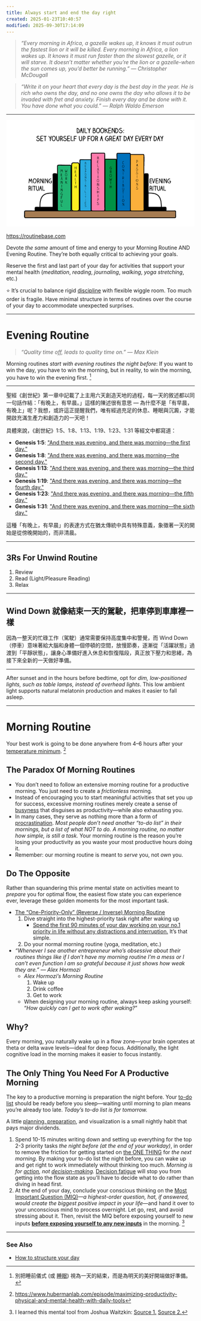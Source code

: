 ```yaml
---
title: Always start and end the day right
created: 2025-01-23T10:40:57
modified: 2025-09-30T17:14:09
---
```


> _“Every morning in Africa, a gazelle wakes up, it knows it must outrun the fastest lion or it will be killed. Every morning in Africa, a lion wakes up. It knows it must run faster than the slowest gazelle, or it will starve. It doesn’t matter whether you’re the lion or a gazelle-when the sun comes up, you’d better be running.” — Christopher McDougall_

> _“Write it on your heart that every day is the best day in the year. He is rich who owns the day, and no one owns the day who allows it to be invaded with fret and anxiety. Finish every day and be done with it. You have done what you could.” — Ralph Waldo Emerson_

---

![](../_attachments/84907cb78e20cb59f64de69b21790240.png)

<https://routinebase.com>

Devote _the same_ amount of time and energy to your Morning Routine AND Evening Routine. They’re both equally critical to achieving your goals.

Reserve the first and last part of your day for activities that support your mental health (_meditation_, _reading_, _journaling_, _walking_, _yoga stretching_, etc.)

⭐️ It’s crucial to balance rigid [discipline](discipline-equals-freedom.md) with flexible wiggle room. Too much order is fragile. Have minimal structure in terms of routines over the course of your day to accommodate unexpected surprises.

---

# Evening Routine

> _“Quality time off, leads to quality time on.” — Max Klein_

Morning routines _start with evening routines the night before_: If you want to win the day, you have to win the morning, but in reality, to win the morning, you have to win the evening first. [^1]

---

聖經《創世紀》第一章中記載了上主用六天創造天地的過程，每一天的敘述都以同一句話作結：「有晚上，有早晨。」這樣的陳述很有意思 — 為什麼不是「有早晨，有晚上」呢？我想，或許這正提醒我們，唯有經過充足的休息、睡眠與沉澱，才能開啟充滿生產力和創造力的一天吧！

具體來說，《創世紀》1:5、1:8、1:13、1:19、1:23、1:31 等經文中都寫道：

* **Genesis 1:5**: ["And there was evening, and there was morning—the first day."](https://biblehub.com/genesis/1-5.htm)
* **Genesis 1:8**: ["And there was evening, and there was morning—the second day."](https://biblehub.com/genesis/1-8.htm)
* **Genesis 1:13**: ["And there was evening, and there was morning—the third day."](https://biblehub.com/genesis/1-13.htm)
* **Genesis 1:19**: ["And there was evening, and there was morning—the fourth day."](https://biblehub.com/genesis/1-19.htm)
* **Genesis 1:23**: ["And there was evening, and there was morning—the fifth day."](https://biblehub.com/genesis/1-23.htm)
* **Genesis 1:31**: ["And there was evening, and there was morning—the sixth day."](https://biblehub.com/genesis/1-31.htm)

這種「有晚上，有早晨」的表達方式在猶太傳統中具有特殊意義，象徵著一天的開始是從傍晚開始的，而非清晨。

---

## 3Rs For Unwind Routine

1. Review
2. Read (Light/Pleasure Reading)
3. Relax

---

## Wind Down 就像結束一天的駕駛，把車停到車庫裡一樣

因為一整天的忙碌工作（駕駛）通常需要保持高度集中和警覺，而 Wind Down（停車）意味著給大腦和身體一個停頓的空間，放慢節奏，逐漸從「活躍狀態」過渡到「平靜狀態」，讓身心準備好進入休息和恢復階段，真正放下壓力和思緒，為接下來全新的一天做好準備。

---

After sunset and in the hours before bedtime, opt for _dim, low-positioned lights, such as table lamps, instead of overhead lights_. This low ambient light supports natural melatonin production and makes it easier to fall asleep.

---

# Morning Routine

Your best work is going to be done anywhere from 4–6 hours after your [temperature minimum](temperature-minimum.md). [^2]

## The Paradox Of Morning Routines

* You don’t need to follow an extensive morning routine for a productive morning. You just need to create a _frictionless_ morning.
* Instead of encouraging you to start meaningful activities that set you up for success, excessive morning routines merely create a sense of [busyness](busyness.md) that disguises as productivity—while also exhausting you.
* In many cases, they serve as nothing more than a form of [procrastination](Procrastination.md). _Most people don’t need another “to-do list” in their mornings, but a list of what NOT to do._ _A morning routine, no matter how simple, is still a task._ Your morning routine is the reason you’re losing your productivity as you waste your most productive hours doing it.
* Remember: our morning routine is meant to _serve_ you, not _own_ you.

## Do The Opposite

Rather than squandering this prime mental state on activities meant to _prepare_ you for optimal flow, the easiest flow state you can experience ever, leverage these golden moments for the most important task.

* <u>The “One-Priority-Only” (Reverse / Inverse) Morning Routine</u>
	1. Dive straight into the highest-priority task right after waking up
		* [Spend the first 90 minutes of your day working on your no.1 priority in life without any distractions and interruption.](Eat%20the%20biggest%20frog%20first%20thing%20in%20the%20morning.md) It’s that simple.
	2. Do your normal morning routine (yoga, meditation, etc.)
* _“Whenever I see another entrepreneur who’s obsessive about their routines things like if I don’t have my morning routine I’m a mess or I can’t even function I am so grateful because it just shows how weak they are.” — Alex Hormozi_
	* _Alex Hormozi’s Morning Routine_
		1. Wake up
		2. Drink coffee
		3. Get to work
	* When designing your morning routine, always keep asking yourself: “_How quickly can I get to work after waking?_”

## Why?

Every morning, you naturally wake up in a flow zone—your brain operates at theta or delta wave levels—ideal for deep focus. Additionally, the light cognitive load in the morning makes it easier to focus instantly.

## The Only Thing You Need For A Productive Morning

The key to a productive morning is preparation the night before. Your [to-do list](Variants%20of%20to-do%20list.md) should be ready before you sleep—waiting until morning to plan means you’re already too late. _Today’s to-do list is for tomorrow._

A little [planning, preparation](Planning%20and%20preparation%20help%20maximize%20your%20productivity.md), and visualization is a small nightly habit that pays major dividends.

1. Spend 10-15 minutes writing down and setting up everything for the top 2-3 priority tasks _the night before (at the end of your workday)_, in order to remove the friction for getting started on [the ONE THING](Eat%20the%20biggest%20frog%20first%20thing%20in%20the%20morning.md) for _the next morning_. By making your to-do list the night before, you can wake up and get right to work immediately without thinking too much. _Morning is for [action](cultivate-a-strong-bias-towards-action.md), not [decision-making](decision-making.md)._ [Decision fatigue](decision-fatigue.md) will stop you from getting into the flow state as you’ll have to decide what to do rather than diving in head first.
2. At the end of your day, conclude your conscious thinking on the [Most Important Question (MIQ)](https://mindfulambition.net/most-important-question-journal/)—_a highest-order question, hat, if answered, would create the biggest positive impact in your life_—and hand it over to your unconscious mind to process overnight. Let go, rest, and avoid stressing about it. Then, revisit the MIQ before exposing yourself to new inputs **[before exposing yourself to any new inputs](https://www.youtube.com/watch?v=wAnDWfEIwoE&t=2h56m30s)** in the morning. [^3]

---

### See Also

* [How to structure your day](Frameworks%20to%20structure%20your%20day.md)

[^1]: 別把睡前儀式 (或 [睡眠](sleep.md)) 視為一天的結束，而是為明天的美好開端做好準備。
[^2]: <https://www.hubermanlab.com/episode/maximizing-productivity-physical-and-mental-health-with-daily-tools>
[^3]: I learned this mental tool from Joshua Waitzkin: [Source 1.](https://www.youtube.com/watch?v=wAnDWfEIwoE&t=1h19m16s) [Source 2.](https://www.youtube.com/FEOjCUkjG0k?t=2m56s)
